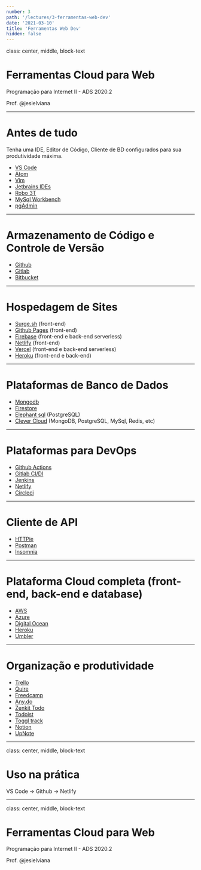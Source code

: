```yaml
---
number: 3
path: '/lectures/3-ferramentas-web-dev'
date: '2021-03-10'
title: 'Ferramentas Web Dev'
hidden: false
---
```


class: center, middle, block-text

# Ferramentas Cloud para Web

Programação para Internet II - ADS 2020.2

Prof. @jesielviana

---

# Antes de tudo

Tenha uma IDE, Editor de Código, Cliente de BD configurados para sua produtividade máxima.

- [VS Code](https://code.visualstudio.com/)
- [Atom](https://atom.io/)
- [Vim](https://www.vim.org/download.php)
- [Jetbrains IDEs](https://www.jetbrains.com/products/#type=ide)
- [Robo 3T](https://robomongo.org/)
- [MySql Workbench](https://www.mysql.com/products/workbench/)
- [pgAdmin](https://www.pgadmin.org/)

---

# Armazenamento de Código e Controle de Versão

- [Github](https://github.com/)
- [Gitlab](https://gitlab.com/)
- [Bitbucket](https://bitbucket.org/)

---

# Hospedagem de Sites

- [Surge.sh](https://surge.sh/) (front-end)
- [Github Pages](https://pages.github.com/) (front-end)
- [Firebase](https://firebase.google.com/) (front-end e back-end serverless)
- [Netlify](https://www.netlify.com/) (front-end)
- [Vercel](https://vercel.com/) (front-end e back-end serverless)
- [Heroku](https://www.heroku.com/) (front-end e back-end)

---

# Plataformas de Banco de Dados

- [Mongodb](https://www.mongodb.com/try)
- [Firestore](https://firebase.google.com/)
- [Elephant sql](https://www.elephantsql.com/) (PostgreSQL)
- [Clever Cloud](https://www.clever-cloud.com/en/pricing) (MongoDB, PostgreSQL, MySql, Redis, etc)

---

# Plataformas para DevOps

- [Github Actions](https://github.com/)
- [Gitlab CI/DI](https://gitlab.com/)
- [Jenkins](https://www.jenkins.io/)
- [Netlify](https://www.netlify.com/)
- [Circleci](https://circleci.com/)

---

# Cliente de API

- [HTTPie](https://httpie.io/)
- [Postman](https://www.postman.com/)
- [Insomnia](https://insomnia.rest/)

---

# Plataforma Cloud completa (front-end, back-end e database)

- [AWS](https://aws.amazon.com/pt/)
- [Azure](https://azure.microsoft.com/pt-br/)
- [Digital Ocean](https://www.digitalocean.com/)
- [Heroku](https://www.heroku.com/)
- [Umbler](https://www.umbler.com/br/seja-bem-vindo?u=kqxr7v8e)

---

# Organização e produtividade

- [Trello](https://trello.com/)
- [Quire](https://quire.io/)
- [Freedcamp](https://freedcamp.com/)
- [Any.do](https://www.any.do/)
- [Zenkit Todo](https://zenkit.com/pt-br/todo/)
- [Todoist](https://todoist.com/)
- [Toggl track](https://toggl.com/track/)
- [Notion](https://www.notion.so/)
- [UpNote](https://getupnote.com/)

---

class: center, middle, block-text

# Uso na prática

VS Code -> Github -> Netlify

---

class: center, middle, block-text

# Ferramentas Cloud para Web

Programação para Internet II - ADS 2020.2

Prof. @jesielviana
